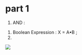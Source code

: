 # part 1

1) AND : 
1. Boolean Expression : X = A•B ;
1. 



![](https://baike.baidu.com/pic/%E9%80%BB%E8%BE%91%E9%97%A8/5141155/0/a2cc7cd98d1001e961ea3d1fbf0e7bec55e797cf?fr=lemma&ct=single)

